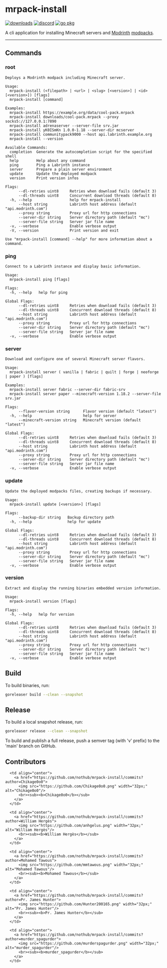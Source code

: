 # mrpack-install

[![downloads](https://img.shields.io/github/downloads/nothub/mrpack-install/total.svg?style=flat-square&labelColor=5c5c5c&color=007D9C)](https://github.com/nothub/mrpack-install/releases/latest)
[![discord](https://img.shields.io/discord/1149744662131777546?style=flat-square&labelColor=5c5c5c&color=007D9C)](https://discord.gg/QNbTeGHBRm)
[![go pkg](https://pkg.go.dev/badge/github.com/nothub/mrpack-install.svg)](https://pkg.go.dev/github.com/nothub/mrpack-install)

A cli application for installing Minecraft servers and [Modrinth](https://modrinth.com/) [modpacks](https://support.modrinth.com/en/articles/8802351-modrinth-modpack-format-mrpack).

---

## Commands

### root

```
Deploys a Modrinth modpack including Minecraft server.

Usage:
  mrpack-install (<filepath> | <url> | <slug> [<version>] | <id> [<version>]) [flags]
  mrpack-install [command]

Examples:
  mrpack-install https://example.org/data/cool-pack.mrpack
  mrpack-install downloads/cool-pack.mrpack --proxy socks5://127.0.0.1:7890
  mrpack-install adrenaserver --server-file srv.jar
  mrpack-install yK0ISmKn 1.0.0-1.18 --server-dir mcserver
  mrpack-install communitypack9000 --host api.labrinth.example.org
  mrpack-install --version

Available Commands:
  completion  Generate the autocompletion script for the specified shell
  help        Help about any command
  ping        Ping a Labrinth instance
  server      Prepare a plain server environment
  update      Update the deployed modpack
  version     Print version infos

Flags:
      --dl-retries uint8     Retries when download fails (default 3)
      --dl-threads uint8     Concurrent download threads (default 8)
  -h, --help                 help for mrpack-install
      --host string          Labrinth host address (default "api.modrinth.com")
      --proxy string         Proxy url for http connections
      --server-dir string    Server directory path (default "mc")
      --server-file string   Server jar file name
  -v, --verbose              Enable verbose output
  -V, --version              Print version and exit

Use "mrpack-install [command] --help" for more information about a command.

```

### ping

```
Connect to a Labrinth instance and display basic information.

Usage:
  mrpack-install ping [flags]

Flags:
  -h, --help   help for ping

Global Flags:
      --dl-retries uint8     Retries when download fails (default 3)
      --dl-threads uint8     Concurrent download threads (default 8)
      --host string          Labrinth host address (default "api.modrinth.com")
      --proxy string         Proxy url for http connections
      --server-dir string    Server directory path (default "mc")
      --server-file string   Server jar file name
  -v, --verbose              Enable verbose output

```

### server

```
Download and configure one of several Minecraft server flavors.

Usage:
  mrpack-install server ( vanilla | fabric | quilt | forge | neoforge | paper ) [flags]

Examples:
  mrpack-install server fabric --server-dir fabric-srv
  mrpack-install server paper --minecraft-version 1.18.2 --server-file srv.jar

Flags:
      --flavor-version string      Flavor version (default "latest")
  -h, --help                       help for server
      --minecraft-version string   Minecraft version (default "latest")

Global Flags:
      --dl-retries uint8     Retries when download fails (default 3)
      --dl-threads uint8     Concurrent download threads (default 8)
      --host string          Labrinth host address (default "api.modrinth.com")
      --proxy string         Proxy url for http connections
      --server-dir string    Server directory path (default "mc")
      --server-file string   Server jar file name
  -v, --verbose              Enable verbose output

```

### update

```
Update the deployed modpacks files, creating backups if necessary.

Usage:
  mrpack-install update [<version>] [flags]

Flags:
      --backup-dir string   Backup directory path
  -h, --help                help for update

Global Flags:
      --dl-retries uint8     Retries when download fails (default 3)
      --dl-threads uint8     Concurrent download threads (default 8)
      --host string          Labrinth host address (default "api.modrinth.com")
      --proxy string         Proxy url for http connections
      --server-dir string    Server directory path (default "mc")
      --server-file string   Server jar file name
  -v, --verbose              Enable verbose output

```

### version

```
Extract and display the running binaries embedded version information.

Usage:
  mrpack-install version [flags]

Flags:
  -h, --help   help for version

Global Flags:
      --dl-retries uint8     Retries when download fails (default 3)
      --dl-threads uint8     Concurrent download threads (default 8)
      --host string          Labrinth host address (default "api.modrinth.com")
      --proxy string         Proxy url for http connections
      --server-dir string    Server directory path (default "mc")
      --server-file string   Server jar file name
  -v, --verbose              Enable verbose output

```

## Build

To build binaries, run:

```sh
goreleaser build --clean --snapshot
```

## Release

To build a local snapshot release, run:

```sh
goreleaser release --clean --snapshot
```

To build and publish a full release, push a semver tag (with 'v' prefix) to the 'main' branch on GitHub.

## Contributors

<table>
  <tbody>
    <tr>

      <td align="center">
        <a href="https://github.com/nothub/mrpack-install/commits?author=Chikage0o0">
          <img src="https://github.com/Chikage0o0.png" width="32px;" alt="Chikage0o0"/>
          <br><sub><b>Chikage0o0</b></sub>
        </a>
      </td>

      <td align="center">
        <a href="https://github.com/nothub/mrpack-install/commits?author=William Hergès">
          <img src="https://github.com/anhgelus.png" width="32px;" alt="William Hergès"/>
          <br><sub><b>William Hergès</b></sub>
        </a>
      </td>

      <td align="center">
        <a href="https://github.com/nothub/mrpack-install/commits?author=Mohamed Tawous">
          <img src="https://github.com/mmtawous.png" width="32px;" alt="Mohamed Tawous"/>
          <br><sub><b>Mohamed Tawous</b></sub>
        </a>
      </td>

      <td align="center">
        <a href="https://github.com/nothub/mrpack-install/commits?author=Pr. James Hunter">
          <img src="https://github.com/Hunter200165.png" width="32px;" alt="Pr. James Hunter"/>
          <br><sub><b>Pr. James Hunter</b></sub>
        </a>
      </td>

      <td align="center">
        <a href="https://github.com/nothub/mrpack-install/commits?author=murder_spagurder">
          <img src="https://github.com/murderspagurder.png" width="32px;" alt="murder_spagurder"/>
          <br><sub><b>murder_spagurder</b></sub>
        </a>
      </td>
</tr>
  </tbody>
</table>
